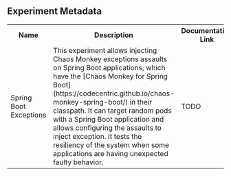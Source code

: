 ## Experiment Metadata

<table>
<tr>
<th> Name </th>
<th> Description </th>
<th> Documentation Link </th>
</tr>
<tr>
 <td> Spring Boot Exceptions </td>
 <td> This experiment allows injecting Chaos Monkey exceptions assaults on Spring Boot applications, which have the [Chaos Monkey for Spring Boot](https://codecentric.github.io/chaos-monkey-spring-boot/) in their classpath. It can target random pods with a Spring Boot application and allows configuring the assaults to inject exception. It tests the resiliency of the system when some applications are having unexpected faulty behavior.</td>
 <td>  TODO </td>
 </tr>
 </table>

